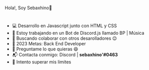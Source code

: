 Hola!, Soy Sebaxhino👋


#
- 💻 Desarrollo en Javascript junto con HTML y CSS
- 🔭 Estoy trabajando en un Bot de Discord.js llamado BP | Música
- 👯 Buscando colaborar con otros desarolladores 😉
- 🥅 2023 Metas: Back End Developer
- 💬 Preguntame lo que quieras 😄
- 📬 Contacta conmigo: Discord | **sebaxhino'#0463**
- 🧗 Intento superar mis limites
